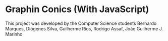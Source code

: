 # Graphin Conics (With JavaScript)
This project was developed by the Computer Science students Bernardo Marques, Diógenes Silva, Guilherme Rios, Rodrigo Assaf, João Guilherme J. Marinho